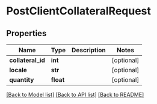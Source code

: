 # PostClientCollateralRequest

## Properties
Name | Type | Description | Notes
------------ | ------------- | ------------- | -------------
**collateral_id** | **int** |  | [optional] 
**locale** | **str** |  | [optional] 
**quantity** | **float** |  | [optional] 

[[Back to Model list]](../README.md#documentation-for-models) [[Back to API list]](../README.md#documentation-for-api-endpoints) [[Back to README]](../README.md)

